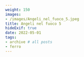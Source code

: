 ```yaml
---
weight: 150
images:
- /images/Angeli_nel_fuoco_5.jpeg
title: Angeli nel fuoco 5
hideExif: true
date: 2022-05-01
tags:
- archive # all posts
- ferro
---
```


